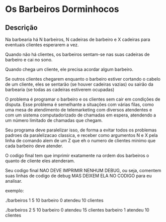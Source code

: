 # Os Barbeiros Dorminhocos

## Descrição

Na barbearia há N barbeiros, N cadeiras de barbeiro e X cadeiras para eventuais clientes
esperarem a vez.

Quando não há clientes, os barbeiros sentam-se nas suas cadeiras de barbeiro e cai no sono.

Quando chega um cliente, ele precisa acordar algum barbeiro.

Se outros clientes chegarem enquanto o barbeiro estiver cortando o cabelo de um cliente, eles se sentarão (se houver cadeiras vazias) ou sairão da barbearia (se todas as cadeiras estiverem ocupadas)

O problema é programar o barbeiro e os clientes sem cair em condições de disputa. Esse problema é semelhante a situações com várias filas, como uma mesa de atendimento de telemarketing com diversos atendentes e com um sistema computadorizado de chamadas em espera, atendendo a um número limitado de chamadas que chegam.

Seu programa deve paralelizar isso, de forma a evitar todos os problemas padroes da paralelizacao classica, e receber como argumentos N e X pela linha de comando alem de um Z que eh o numero de clientes minimo que cada barbeiro deve atender.

O codigo final tem que imprimir exatamente na ordem dos barbeiros o quanto de cliente eles atenderam.

Seu codigo final NAO DEVE IMPRIMIR NENHUM DEBUG, ou seja, comentem suas linhas de codigo de debug MAS DEIXEM ELA NO CODIGO para eu analisar.

exemplo:

./barbeiros 1 5 10
barbeiro 0 atendeu 10 clientes

./barbeiros 2 5 10
barbeiro 0 atendeu 15 clientes
barbeiro 1 atendeu 10 clientes
